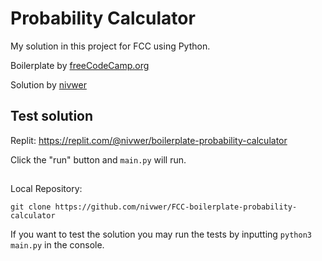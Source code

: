 # Probability Calculator

My solution in this project for FCC using Python.


Boilerplate by <a href="https://www.freecodecamp.org">freeCodeCamp.org</a>

Solution by <a href="https://github.com/nivwer">nivwer</a>

## Test solution

Replit: <a href="https://replit.com/@nivwer/boilerplate-probability-calculator">https://replit.com/@nivwer/boilerplate-probability-calculator</a>

Click the "run" button and `main.py` will run.


<h2></h2>

Local Repository:

```
git clone https://github.com/nivwer/FCC-boilerplate-probability-calculator
```

If you want to test the solution you may run the tests by inputting `python3 main.py` in the console.